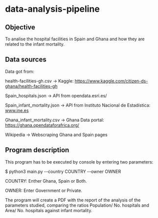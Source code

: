# data-analysis-pipeline


## Objective

To analise the hospital facilities in Spain and Ghana and how they are related to the infant mortality.


## Data sources

Data got from: 

health-facilities-gh.csv → Kaggle: https://www.kaggle.com/citizen-ds-ghana/health-facilities-gh

Spain_hospitals.json → API from opendata.esri.es/

Spain_infant_mortality.json → API from Instituto Nacional de Estadística: www.ine.es

Ghana_infant_mortality.csv → Ghana Data portal: https://ghana.opendataforafrica.org/

Wikipedia → Webscraping Ghana and Spain pages


## Program description

This program has to be executed by console by entering two parameters:

$ python3 main.py --country COUNTRY --owner OWNER

COUNTRY: Enther Ghana, Spain or Both.

OWNER: Enter Government or Private.

The program will create a PDF with the report of the analysis of the parameters studied, comparing the ratios Population/ No. hospitals and Area/ No. hospitals against infant mortality.
